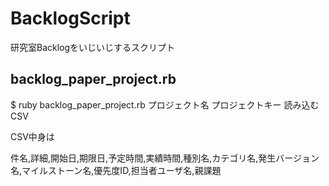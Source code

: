 # BacklogScript
研究室Backlogをいじいじするスクリプト

## backlog_paper_project.rb

$ ruby backlog_paper_project.rb プロジェクト名 プロジェクトキー 読み込むCSV

CSV中身は

件名,詳細,開始日,期限日,予定時間,実績時間,種別名,カテゴリ名,発生バージョン名,マイルストーン名,優先度ID,担当者ユーザ名,親課題
